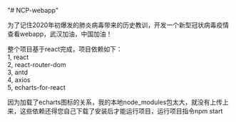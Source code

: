 "# NCP-webapp" 

为了记住2020年初爆发的肺炎病毒带来的历史教训，开发一个新型冠状病毒疫情查看webapp，武汉加油，中国加油！

整个项目基于react完成，项目依赖如下：<br/>
1,  react<br/>
2,  react-router-dom<br/>
3,  antd<br/>
4,  axios<br/>
5,  echarts-for-react<br/>

因为加载了echarts图标的关系，我的本地node_modules包太大，就没有上传上来，这些依赖还得您自己下载了安装后才能运行项目，运行项目指令npm start
